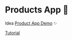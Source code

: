 # Products App 🔴

Idea [Product App Demo](https://react-products-page.netlify.app/) ✨

[Tutorial](https://www.youtube.com/watch?v=Bi0PCx8kZP4) 
